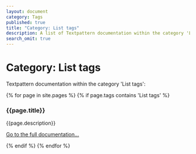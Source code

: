 ```yaml
---
layout: document
category: Tags
published: true
title: "Category: List tags"
description: A list of Textpattern documentation within the category 'List tags'.
search_omit: true
---
```


# Category: List tags

Textpattern documentation within the category 'List tags':

<div>
    {% for page in site.pages %}
        {% if page.tags contains 'List tags' %}
            <article>
                <h3>{{page.title}}</h3>
                <p>{{page.description}}</p>
                <p><a href="{{page.url}}">Go to the full documentation...</a></p>
            </article>
        {% endif %}
    {% endfor %}
</div>
